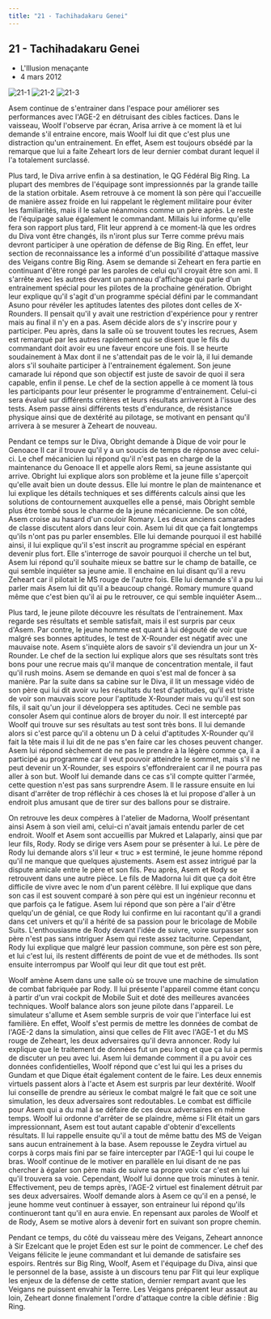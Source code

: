 ```yaml
---
title: "21 - Tachihadakaru Genei"
---
```


21 - Tachihadakaru Genei
------------------------

* L'Illusion menaçante
* 4 mars 2012


![21-1](/images/mini/images-stories-saga-gundamage-episodes-_tb_150x84_21-1.jpg) ![21-2](/images/mini/images-stories-saga-gundamage-episodes-_tb_150x84_21-2.jpg) ![21-3](/images/mini/images-stories-saga-gundamage-episodes-_tb_150x84_21-3.jpg) 


Asem continue de s'entrainer dans l'espace pour améliorer ses performances avec l'AGE-2 en détruisant des cibles factices. Dans le vaisseau, Woolf l'observe par écran, Arisa arrive à ce moment là et lui demande s'il entraine encore, mais Woolf lui dit que c'est plus une distraction qu'un entrainement. En effet, Asem est toujours obsédé par la remarque que lui a faite Zeheart lors de leur dernier combat durant lequel il l'a totalement surclassé.


Plus tard, le Diva arrive enfin à sa destination, le QG Fédéral Big Ring. La plupart des membres de l'équipage sont impressionnés par la grande taille de la station orbitale. Asem retrouve à ce moment là son père qui l'accueille de manière assez froide en lui rappelant le règlement militaire pour éviter les familiarités, mais il le salue néanmoins comme un père après. Le reste de l'équipage salue également le commandant. Millais lui informe qu'elle fera son rapport plus tard, Flit leur apprend à ce moment-là que les ordres du Diva vont être changés, ils n'iront plus sur Terre comme prévu mais devront participer à une opération de défense de Big Ring. En effet, leur section de reconnaissance les a informé d'un possibilité d'attaque massive des Veigans contre Big Ring. Asem se demande si Zeheart en fera partie en continuant d'être rongé par les paroles de celui qu'il croyait être son ami. Il s'arrête avec les autres devant un panneau d'affichage qui parle d'un entrainement spécial pour les pilotes de la prochaine génération. Obright leur explique qu'il s'agit d'un programme spécial défini par le commandant Asuno pour révéler les aptitudes latentes des pilotes dont celles de X-Rounders. Il pensait qu'il y avait une restriction d'expérience pour y rentrer mais au final il n'y en a pas. Asem décide alors de s'y inscrire pour y participer. Peu après, dans la salle où se trouvent toutes les recrues, Asem est remarqué par les autres rapidement qui se disent que le fils du commandant doit avoir eu une faveur encore une fois. Il se heurte soudainement à Max dont il ne s'attendait pas de le voir là, il lui demande alors s'il souhaite participer à l'entrainement également. Son jeune camarade lui répond que son objectif est juste de savoir de quoi il sera capable, enfin il pense. Le chef de la section appelle à ce moment là tous les participants pour leur présenter le programme d'entrainement. Celui-ci sera évalué sur différents critères et leurs résultats arriveront à l'issue des tests. Asem passe ainsi différents tests d'endurance, de résistance physique ainsi que de dextérité au pilotage, se motivant en pensant qu'il arrivera à se mesurer à Zeheart de nouveau.


Pendant ce temps sur le Diva, Obright demande à Dique de voir pour le Genoace II car il trouve qu'il y a un soucis de temps de réponse avec celui-ci. Le chef mécanicien lui répond qu'il n'est pas en charge de la maintenance du Genoace II et appelle alors Remi, sa jeune assistante qui arrive. Obright lui explique alors son problème et la jeune fille s'aperçoit qu'elle avait bien un doute dessus. Elle lui montre le plan de maintenance et lui explique les détails techniques et ses différents calculs ainsi que les solutions de contournement auxquelles elle a pensé, mais Obright semble plus être tombé sous le charme de la jeune mécanicienne. De son côté, Asem croise au hasard d'un couloir Romary. Les deux anciens camarades de classe discutent alors dans leur coin. Asem lui dit que ça fait longtemps qu'ils n'ont pas pu parler ensembles. Elle lui demande pourquoi il est habillé ainsi, il lui explique qu'il s'est inscrit au programme spécial en espérant devenir plus fort. Elle s'interroge de savoir pourquoi il cherche un tel but, Asem lui répond qu'il souhaite mieux se battre sur le champ de bataille, ce qui semble inquiéter sa jeune amie. Il enchaine en lui disant qu'il a revu Zeheart car il pilotait le MS rouge de l'autre fois. Elle lui demande s'il a pu lui parler mais Asem lui dit qu'il a beaucoup changé. Romary mumure quand même que c'est bien qu'il ai pu le retrouver, ce qui semble inquiéter Asem...


Plus tard, le jeune pilote découvre les résultats de l'entrainement. Max regarde ses résultats et semble satisfait, mais il est surpris par ceux d'Asem. Par contre, le jeune homme est quant à lui dégouté de voir que malgré ses bonnes aptitudes, le test de X-Rounder est négatif avec une mauvaise note. Asem s'inquiète alors de savoir s'il deviendra un jour un X-Rounder. Le chef de la section lui explique alors que ses résultats sont très bons pour une recrue mais qu'il manque de concentration mentale, il faut qu'il rush moins. Asem se demande en quoi s'est mal de foncer à sa manière. Par la suite dans sa cabine sur le Diva, il lit un message vidéo de son père qui lui dit avoir vu les résultats du test d'aptitudes, qu'il est triste de voir son mauvais score pour l'aptitude X-Rounder mais vu qu'il est son fils, il sait qu'un jour il développera ses aptitudes. Ceci ne semble pas consoler Asem qui continue alors de broyer du noir. Il est intercepté par Woolf qui trouve sur ses résultats au test sont très bons. Il lui demande alors si c'est parce qu'il a obtenu un D à celui d'aptitudes X-Rounder qu'il fait la tête mais il lui dit de ne pas s'en faire car les choses peuvent changer. Asem lui répond sèchement de ne pas le prendre à la légère comme ça, il a participé au programme car il veut pouvoir atteindre le sommet, mais s'il ne peut devenir un X-Rounder, ses espoirs s'effondreraient car il ne pourra pas aller à son but. Woolf lui demande dans ce cas s'il compte quitter l'armée, cette question n'est pas sans surprendre Asem. Il le rassure ensuite en lui disant d'arrêter de trop réfléchir à ces choses là et lui propose d'aller à un endroit plus amusant que de tirer sur des ballons pour se distraire.


On retrouve les deux compères à l'atelier de Madorna, Woolf présentant ainsi Asem à son vieil ami, celui-ci n'avait jamais entendu parler de cet endroit. Woolf et Asem sont accueillis par Mukred et Lalaparly, ainsi que par leur fils, Rody. Rody se dirige vers Asem pour se présenter à lui. Le père de Rody lui demande alors s'il leur « truc » est terminé, le jeune homme répond qu'il ne manque que quelques ajustements. Asem est assez intrigué par la dispute amicale entre le père et son fils. Peu après, Asem et Rody se retrouvent dans une autre pièce. Le fils de Madorna lui dit que ça doit être difficile de vivre avec le nom d'un parent célèbre. Il lui explique que dans son cas il est souvent comparé à son père qui est un ingénieur reconnu et que parfois ça le fatigue. Asem lui répond que son père a l'air d'être quelqu'un de génial, ce que Rody lui confirme en lui racontant qu'il a grandi dans cet univers et qu'il a hérité de sa passion pour le bricolage de Mobile Suits. L'enthousiasme de Rody devant l'idée de suivre, voire surpasser son père n'est pas sans intriguer Asem qui reste assez taciturne. Cependant, Rody lui explique que malgré leur passion commune, son père est son père, et lui c'est lui, ils restent différents de point de vue et de méthodes. Ils sont ensuite interrompus par Woolf qui leur dit que tout est prêt.


Woolf amène Asem dans une salle où se trouve une machine de simulation de combat fabriquée par Rody. Il lui présente l'appareil comme étant conçu à partir d'un vrai cockpit de Mobile Suit et doté des meilleures avancées techniques. Woolf balance alors son jeune pilote dans l'appareil. Le simulateur s'allume et Asem semble surpris de voir que l'interface lui est familière. En effet, Woolf s'est permis de mettre les données de combat de l'AGE-2 dans la simulation, ainsi que celles de Flit avec l'AGE-1 et du MS rouge de Zeheart, les deux adversaires qu'il devra annoncer. Rody lui explique que le traitement de données fut un peu long et que ça lui a permis de discuter un peu avec lui. Asem lui demande comment il a pu avoir ces données confidentielles, Woolf répond que c'est lui qui les a prises du Gundam et que Dique était également content de le faire. Les deux ennemis virtuels passent alors à l'acte et Asem est surpris par leur dextérité. Woolf lui conseille de prendre au sérieux le combat malgré le fait que ce soit une simulation, les deux adversaires sont redoutables. Le combat est difficile pour Asem qui a du mal à se défaire de ces deux adversaires en même temps. Woolf lui ordonne d'arrêter de se plaindre, même si Flit était un gars impressionnant, Asem est tout autant capable d'obtenir d'excellents résultats. Il lui rappelle ensuite qu'il a tout de même battu des MS de Veigan sans aucun entrainement à la base. Asem repousse le Zeydra virtuel au corps à corps mais fini par se faire intercepter par l'AGE-1 qui lui coupe le bras. Woolf continue de le motiver en parallèle en lui disant de ne pas chercher à égaler son père mais de suivre sa propre voix car c'est en lui qu'il trouvera sa voie. Cependant, Woolf lui donne que trois minutes à tenir. Effectivement, peu de temps après, l'AGE-2 virtuel est finalement détruit par ses deux adversaires. Woolf demande alors à Asem ce qu'il en a pensé, le jeune homme veut continuer à essayer, son entraineur lui répond qu'ils continueront tant qu'il en aura envie. En repensant aux paroles de Woolf et de Rody, Asem se motive alors à devenir fort en suivant son propre chemin.


Pendant ce temps, du côté du vaisseau mère des Veigans, Zeheart annonce à Sir Ezelcant que le projet Eden est sur le point de commencer. Le chef des Veigans félicite le jeune commandant et lui demande de satisfaire ses espoirs. Rentrés sur Big Ring, Woolf, Asem et l'équipage du Diva, ainsi que le personnel de la base, assiste à un discours tenu par Flit qui leur explique les enjeux de la défense de cette station, dernier rempart avant que les Veigans ne puissent envahir la Terre. Les Veigans préparent leur assaut au loin, Zeheart donne finalement l'ordre d'attaque contre la cible définie : Big Ring.


 

